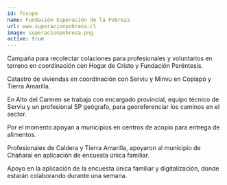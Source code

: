```yaml
---
id: fusupo
name: Fundación Superación de la Pobreza
url: www.superacionpobreza.cl
image: superacionpobreza.png
active: true
---
```

Campaña para recolectar colaciones para profesionales y voluntarios en terreno en coordinación con Hogar de Cristo y Fundación Paréntesis.

Catastro de viviendas en coordinación con Serviu y Minvu en Copiapó y Tierra Amarilla.

En Alto del Carmen se trabaja con encargado provincial, equipo técnico de Serviu  y un profesional SP geógrafo, para georeferenciar los caminos en el sector.

Por el momento apoyan a municipios en centros de acopio para entrega de alimentos.

Profesionales de Caldera y Tierra Amarilla, apoyaron al municipio de Chañaral  en aplicación de encuesta única familiar.

Apoyo en la aplicación de la encuesta única familiar y digitalización, donde estarán colaborando durante una semana.
